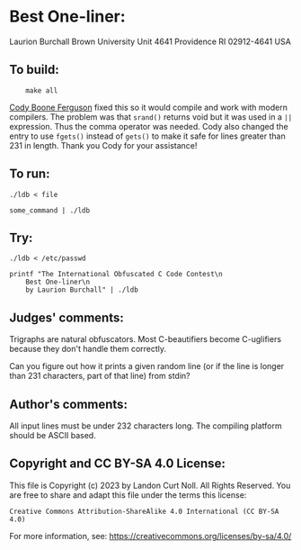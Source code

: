 # Best One-liner:

Laurion Burchall
Brown University
Unit 4641
Providence RI 02912-4641
USA

## To build:

        make all

[Cody Boone Ferguson](/winners.html#Cody_Boone_Ferguson) fixed this so it would
compile and work with modern compilers. The problem was that `srand()` returns
void but it was used in a `||` expression. Thus the comma operator was needed.
Cody also changed the entry to use `fgets()` instead of `gets()` to make it
safe for lines greater than 231 in length. Thank you Cody for your assistance!


## To run:

	./ldb < file

	some_command | ./ldb


## Try:

	./ldb < /etc/passwd

	printf "The International Obfuscated C Code Contest\n
		Best One-liner\n
		by Laurion Burchall" | ./ldb

## Judges' comments:

Trigraphs are natural obfuscators.  Most C-beautifiers become C-uglifiers
because they don't handle them correctly.

Can you figure out how it prints a given random line (or if the line is longer
than 231 characters, part of that line) from stdin?

## Author's comments:

All input lines must be under 232 characters long.  The compiling
platform should be ASCII based.

## Copyright and CC BY-SA 4.0 License:

This file is Copyright (c) 2023 by Landon Curt Noll.  All Rights Reserved.
You are free to share and adapt this file under the terms this license:

    Creative Commons Attribution-ShareAlike 4.0 International (CC BY-SA 4.0)

For more information, see: https://creativecommons.org/licenses/by-sa/4.0/

